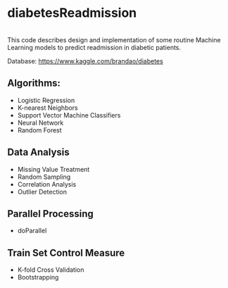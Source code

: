 # diabetesReadmission

\
This code describes design and implementation of some routine Machine Learning models to predict readmission in diabetic patients.

Database: https://www.kaggle.com/brandao/diabetes


## Algorithms:
<ul>
  <li>Logistic Regression</li>
  <li>K-nearest Neighbors</li>
  <li>Support Vector Machine Classifiers</li>
  <li>Neural Network</li>
  <li>Random Forest</li>
</ul>

## Data Analysis 
<ul>
  <li>Missing Value Treatment</li>
  <li>Random Sampling</li>
  <li>Correlation Analysis</li>
  <li>Outlier Detection</li>
</ul>

## Parallel Processing
<ul>
  <li>doParallel</li>
</ul>

## Train Set Control Measure
<ul>
  <li>K-fold Cross Validation</li>
  <li>Bootstrapping</li>
</ul>